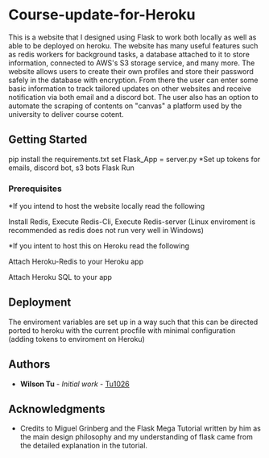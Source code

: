 # Course-update-for-Heroku

This is a website that I designed using Flask to work both locally as well as able to be deployed on heroku. The website has many useful features such as redis workers for background tasks, a database attached to it to store information, connected to AWS's S3 storage service, and many more.
The website allows users to create their own profiles and store their password safely in the database with encryption. From there the user can enter some basic information to track tailored updates on other websites and receive notification via both email and a discord bot. The user also has an option to automate the scraping of contents on "canvas" a platform used by the university to deliver course cotent.

## Getting Started

pip install the requirements.txt
set Flask_App = server.py
*Set up tokens for emails, discord bot, s3 bots
Flask Run

### Prerequisites

*If you intend to host the website locally read the following

Install Redis, Execute Redis-Cli, Execute Redis-server (Linux enviroment is recommended as redis does not run very well in Windows)

*If you intent to host this on Heroku read the following

Attach Heroku-Redis to your Heroku app

Attach Heroku SQL to your app


## Deployment

The enviroment variables are set up in a way such that this can be directed ported to heroku with the current procfile with minimal configuration (adding tokens to enviroment on Heroku)


## Authors

* **Wilson Tu** - *Initial work* - [Tu1026](https://github.com/Tu1026)

## Acknowledgments
* Credits to Miguel Grinberg and the Flask Mega Tutorial written by him as the main design philosophy and my understanding of flask came from the detailed explanation in the tutorial.  
